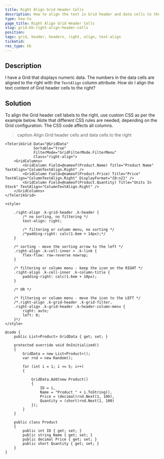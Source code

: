 ```yaml
---
title: Right Align Grid Header Cells
description: How to align the text in Grid header and data cells to the right
type: how-to
page_title: Right Align Grid Header Cells
slug: grid-kb-right-align-header-cells
position: 
tags: grid, header, headers, right, align, text-align
ticketid:
res_type: kb
---
```


## Description

I have a Grid that displays numeric data. The numbers in the data cells are aligned to the right with the `TextAlign` column attribute. How do I align the text content of Grid header cells to the right?

## Solution

To align the Grid header cell labels to the right, use custom CSS as per the example below. Note that different CSS rules are needed, depending on the Grid configuration. The CSS code affects all columns.

>caption Align Grid header cells and data cells to the right

````CSHTML
<TelerikGrid Data="@GridData"
             Sortable="true"
             FilterMode="GridFilterMode.FilterMenu"
             Class="right-align">
    <GridColumns>
        <GridColumn Field=@nameof(Product.Name) Title="Product Name" TextAlign="ColumnTextAlign.Right" />
        <GridColumn Field=@nameof(Product.Price) Title="Price" TextAlign="ColumnTextAlign.Right" DisplayFormat="{0:n2}" />
        <GridColumn Field=@nameof(Product.Quantity) Title="Units In Stock" TextAlign="ColumnTextAlign.Right" />
    </GridColumns>
</TelerikGrid>

<style>

    .right-align .k-grid-header .k-header {
        /* no sorting, no filtering */
        text-align: right;

        /* filtering or column menu, no sorting */
        /*padding-right: calc(1.6em + 14px);*/
    }

    /* sorting - move the sorting arrow to the left */
    .right-align .k-cell-inner > .k-link {
        flex-flow: row-reverse nowrap;
    }

    /* filtering or column menu - keep the icon on the RIGHT */
    .right-align .k-cell-inner .k-column-title {
        padding-right: calc(1.6em + 10px);
    }

    /* OR */

    /* filtering or column menu - move the icon to the LEFT */
    /*.right-align .k-grid-header .k-grid-filter,
    .right-align .k-grid-header .k-header-column-menu {
        right: auto;
        left: 0;
    }*/
</style>

@code {
    public List<Product> GridData { get; set; }

    protected override void OnInitialized()
    {
        GridData = new List<Product>();
        var rnd = new Random();

        for (int i = 1; i <= 5; i++)
        {

            GridData.Add(new Product()
            {
                ID = i,
                Name = "Product " + i.ToString(),
                Price = (decimal)rnd.Next(1, 100),
                Quantity = (short)rnd.Next(1, 100)
            });
        }
    }

    public class Product
    {
        public int ID { get; set; }
        public string Name { get; set; }
        public decimal Price { get; set; }
        public short Quantity { get; set; }
    }
}
````
